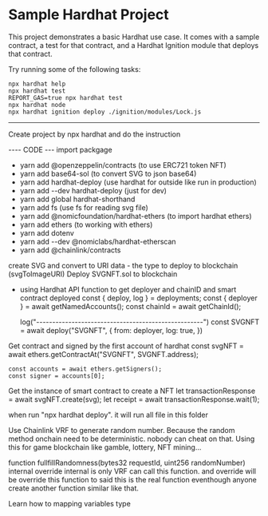 # Sample Hardhat Project

This project demonstrates a basic Hardhat use case. It comes with a sample contract, a test for that contract, and a Hardhat Ignition module that deploys that contract.

Try running some of the following tasks:

```shell
npx hardhat help
npx hardhat test
REPORT_GAS=true npx hardhat test
npx hardhat node
npx hardhat ignition deploy ./ignition/modules/Lock.js
```

--------------------------------------------------------------
Create project by npx hardhat and do the instruction


---- CODE ---
import packgage
- yarn add @openzeppelin/contracts (to use ERC721 token NFT)
- yarn add base64-sol (to convert SVG to json base64)
- yarn add hardhat-deploy (use hardhat for outside like run in production)
- yarn add --dev hardhat-deploy (just for dev)
- yarn add global hardhat-shorthand
- yarn add fs (use fs for reading svg file)
- yarn add @nomicfoundation/hardhat-ethers (to import hardhat ethers)
- yarn add ethers (to working with ethers)
- yarn add dotenv
- yarn add --dev @nomiclabs/hardhat-etherscan
- yarn add @chainlink/contracts

create SVG and convert to URI data - the type to deploy to blockchain (svgToImageURI)
Deploy SVGNFT.sol to blockchain
- using Hardhat API function to get deployer and chainID and smart contract deployed
    const { deploy, log } = deployments;
    const { deployer } = await getNamedAccounts();
    const chainId = await getChainId();

    log("----------------------------------------------------")
    const SVGNFT = await deploy("SVGNFT", {
        from: deployer,
        log: true,
    })

Get contract and signed by the first account of hardhat
    const svgNFT = await ethers.getContractAt("SVGNFT", SVGNFT.address);

    const accounts = await ethers.getSigners();
    const signer = accounts[0];

Get the instance of smart contract to create a NFT 
    let transactionResponse = await svgNFT.create(svg);
    let receipt = await transactionResponse.wait(1);

when run "npx hardhat deploy". it will run all file in this folder

Use Chainlink VRF to generate random number. Because the random method onchain need to be deterministic. nobody can cheat on that. Using this for game blockchain like gamble, lottery, NFT mining...

function fullfillRandomness(bytes32 requestId, uint256 randomNumber) internal override
internal is only VRF can call this function. and override will be override this function to said this is the real function eventhough anyone create another function similar like that.

Learn how to mapping variables type